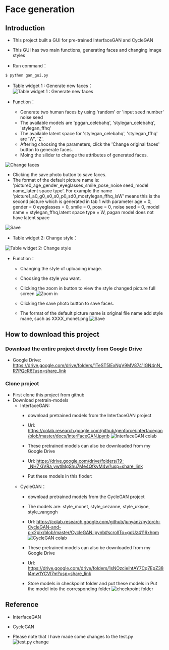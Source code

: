 # Face generation
## Introduction
* This project built a GUI for pre-trained InterfaceGAN and CycleGAN
* This GUI has two main functions, generating faces and changing image styles

* Run command：
```cmd
$ python gan_gui.py
```

* Table widget 1 : Generate new faces：
![Table widget 1 : Generate new faces](https://github.com/charlottealfred/Face-generation/blob/main/readme_picture/Table%20widget%201%20Generate%20new%20faces.png "Table widget 1 : Generate new faces")

* Function：
    * Generate two human faces by using 'random' or 'input seed number' noise seed
    * The available models are 'pggan_celebahq', 'stylegan_celebahq', 'stylegan_ffhq'
    * The available latent space for 'stylegan_celebahq', 'stylegan_ffhq' are 'W', 'Z'.
    * Aftering choosing the parameters, click the 'Change original faces' button to generate faces.
    * Moing the silider to change the attributes of generated faces.
    
![Change faces](https://github.com/charlottealfred/Face-generation/blob/main/readme_picture/change_faces.png "Change faces")

   * Clicking the save photo button to save faces.
   * The format of the default picture name is:         
   'picture0_age_gender_eyeglasses_smile_pose_noise seed_model name_latent space type'. 
   For example the name 'picture1_a0_g0_e0_s0_p0_sd0_mostylegan_ffhq_lsW' means this is the second picture which is generated in tab 1 with parameter age = 0, gender = 0 eyeglasses = 0, smile = 0, pose = 0, noise seed = 0, model name = stylegan_ffhq,latent space type = W, pagan model does not have latent space

![Save](https://github.com/charlottealfred/Face-generation/blob/main/readme_picture/save_tab1.png "Save")   

   
* Table widget 2: Change style：

![Table widget 2: Change style](https://github.com/charlottealfred/Face-generation/blob/main/readme_picture/Table%20widget%202%20Change%20style.png "Table widget 2: Change style")

* Function：
    * Changing the style of uploading image.
    * Choosing the style you want.
    * Clicking the zoom in button to view the style changed picture full screen
 ![Zoom in](https://github.com/charlottealfred/Face-generation/blob/main/readme_picture/zoom_in.png "Zoom in")
 
    * Clicking the save photo button to save faces.
    * The format of the default picture name is original file name add style mane, such as XXXX_monet.png
![Save](https://github.com/charlottealfred/Face-generation/blob/main/readme_picture/save_tab2.png "Save in")    
    
    
## How to download this project

### Download the entire project directly from Google Drive
   * Google Drive: https://drive.google.com/drive/folders/1TeST5IExNgV9MV8741lGN4nN_R7PQcR6?usp=share_link
### Clone project 
   * First clone this project from github
   * Download pretrain-models
      * InterfaceGAN: 
         * download pretrained models from the InterfaceGAN project
         * Url: https://colab.research.google.com/github/genforce/interfacegan/blob/master/docs/InterFaceGAN.ipynb
                  ![InterfaceGAN colab](https://github.com/charlottealfred/Face-generation/blob/main/readme_picture/interfacegan_colab.png "InterfaceGAN colab")

         * These pretrained models can also be downloaded from my Google Drive
         * Url: https://drive.google.com/drive/folders/19-_NH7_GVRa_ywtlMgShu7Me4QfkvM4w?usp=share_link
         
         * Put these models in this floder:
      * CycleGAN：
         * download pretrained models from the CycleGAN project
         * The models are: style_monet, style_cezanne, style_ukiyoe, style_vangogh
         * Url: https://colab.research.google.com/github/junyanz/pytorch-CycleGAN-and-pix2pix/blob/master/CycleGAN.ipynb#scrollTo=gdUz4116xhpm
                  ![CycleGAN colab](https://github.com/charlottealfred/Face-generation/blob/main/readme_picture/cyclegan_colab.png "CycleGAN colab")

         * These pretrained models can also be downloaded from my Google Drive
         * Url: https://drive.google.com/drive/folders/1sNOzcieihtAY7Cq7EpZ38l4mw1YCVI7m?usp=share_link
         
         * Store models in checkpoint folder and put these models in Put the model into the corresponding folder
         ![checkpoint folder](https://github.com/charlottealfred/Face-generation/blob/main/readme_picture/checkpoints.png "checkpoint folder")
         
         
 ## Reference
   * InterfaceGAN

   * CycleGAN
   * Please note that I have made some changes to the test.py
 ![test.py change](https://github.com/charlottealfred/Face-generation/blob/main/readme_picture/testpy_change.png "test.py change")
    

